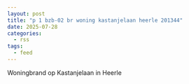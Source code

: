 ```yaml
---
layout: post
title: "p 1 bzb-02 br woning kastanjelaan heerle 201344"
date: 2025-07-28
categories: 
  - rss
tags: 
  - feed
---
```


Woningbrand op Kastanjelaan in Heerle

